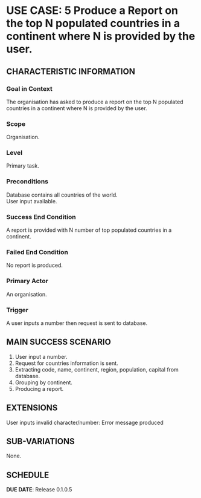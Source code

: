 # USE CASE: 5 Produce a Report on the top N populated countries in a continent where N is provided by the user.

## CHARACTERISTIC INFORMATION

### Goal in Context

The organisation has asked to produce a report on the top N populated countries in a continent where N is provided by the user.

### Scope

Organisation.

### Level

Primary task.

### Preconditions

Database contains all countries of the world.  
User input available.

### Success End Condition

A report is provided with N number of top populated countries in a continent.

### Failed End Condition

No report is produced.

### Primary Actor

An organisation.

### Trigger

A user inputs a number then request is sent to database.

## MAIN SUCCESS SCENARIO

1. User input a number.
2. Request for countries information is sent.
3. Extracting code, name, continent, region, population, capital from database.
4. Grouping by continent.
5. Producing a report.

## EXTENSIONS

User inputs invalid character/number: Error message produced

## SUB-VARIATIONS

None.

## SCHEDULE

**DUE DATE**: Release 0.1.0.5